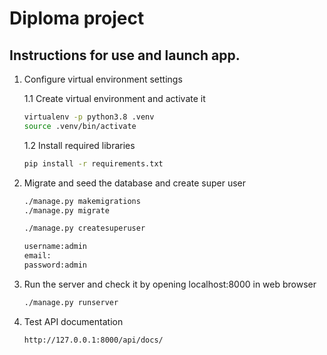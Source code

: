 # Diploma project

##  Instructions for use and launch app.

1. Configure virtual environment settings

    1.1 Create virtual environment and activate it
    
    ```bash
    virtualenv -p python3.8 .venv
   source .venv/bin/activate
    ```
    1.2 Install required libraries

    ```bash
    pip install -r requirements.txt
    ```

2. Migrate and seed the database and create super user

    ```bash
    ./manage.py makemigrations
    ./manage.py migrate
    ```
   
    ```bash
    ./manage.py createsuperuser
   
   username:admin
   email:
   password:admin
    ```

3. Run the server and check it by opening localhost:8000 in web browser

    ```bash
    ./manage.py runserver
    ```
    
4. Test API documentation

    ```
    http://127.0.0.1:8000/api/docs/
    ```

